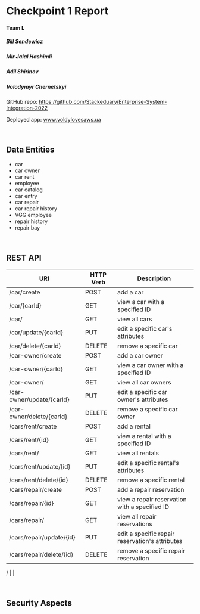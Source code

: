 # Checkpoint 1 Report

#### Team L

##### Bill Sendewicz
##### Mir Jalal Hashimli
##### Adil Shirinov
##### Volodymyr Chernetskyi

GitHub repo: https://github.com/Stackeduary/Enterprise-System-Integration-2022

Deployed app: www.voldylovesaws.ua

<br>

## Data Entities

- car
- car owner
- car rent
- employee
- car catalog
- car entry
- car repair
- car repair history
- VGG employee
- repair history
- repair bay

<br>

## REST API

URI | HTTP Verb | Description
---|---|---
 /car/create | POST | add a car
 /car/{carId} | GET | view a car with a specified ID
 /car/ | GET | view all cars
 /car/update/{carId} | PUT | edit a specific car's attributes
 /car/delete/{carId} | DELETE | remove a specific car
 /car-owner/create | POST | add a car owner
 /car-owner/{carId} | GET | view a car owner with a specified ID
 /car-owner/ | GET | view all car owners
 /car-owner/update/{carId} | PUT | edit a specific car owner's attributes
 /car-owner/delete/{carId} | DELETE | remove a specific car owner
 /cars/rent/create | POST | add a rental
 /cars/rent/{id} | GET | view a rental with a specified ID
 /cars/rent/ | GET | view all rentals
 /cars/rent/update/{id} | PUT | edit a specific rental's attributes
 /cars/rent/delete/{id} | DELETE | remove a specific rental
 /cars/repair/create | POST | add a repair reservation
 /cars/repair/{id} | GET | view a repair reservation with a specified ID
 /cars/repair/ | GET | view all repair reservations
 /cars/repair/update/{id} | PUT | edit a specific repair reservation's attributes
 /cars/repair/delete/{id} | DELETE | remove a specific repair reservation
 
 / |  |  

<br>

## Security Aspects